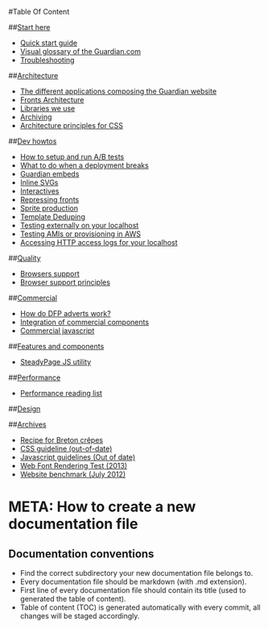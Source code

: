 #Table Of Content

##[Start here](01-start-here/)
- [Quick start guide](01-start-here/01-installation-steps.md)
- [Visual glossary of the Guardian.com](01-start-here/02-guardian-visual-glossary.md)
- [Troubleshooting](01-start-here/03-troubleshooting.md)

##[Architecture](02-architecture/)
- [The different applications composing the Guardian website](02-architecture/01-applications-architecture.md)
- [Fronts Architecture](02-architecture/02-fronts-architecture.md)
- [Libraries we use](02-architecture/03-libraries-we-use.md)
- [Archiving](02-architecture/04-archiving.md)
- [Architecture principles for CSS](02-architecture/05-architecture-principles-for-css.md)

##[Dev howtos](03-dev-howtos/)
- [How to setup and run A/B tests](03-dev-howtos/01-ab-testing.md)
- [What to do when a deployment breaks](03-dev-howtos/02-deployment-errors.md)
- [Guardian embeds](03-dev-howtos/03-embeds.md)
- [Inline SVGs](03-dev-howtos/04-inline-svgs.md)
- [Interactives](03-dev-howtos/05-interactives.md)
- [Repressing fronts](03-dev-howtos/06-repressing.md)
- [Sprite production](03-dev-howtos/07-sprite-production.md)
- [Template Deduping](03-dev-howtos/08-template-deduping.md)
- [Testing externally on your localhost](03-dev-howtos/09-testing-externally-on-localhost.md)
- [Testing AMIs or provisioning in AWS](03-dev-howtos/10-testing-platform.md)
- [Accessing HTTP access logs for your localhost](03-dev-howtos/11-access-logs-for-your-localhost.md)

##[Quality](04-quality/)
- [Browsers support](04-quality/01-browser-support.md)
- [Browser support principles](04-quality/02-browser-support-principles.md)

##[Commercial](05-commercial/)
- [How do DFP adverts work?](05-commercial/01-DFP-Advertising.md)
- [Integration of commercial components](05-commercial/02-commercial-components.md)
- [Commercial javascript](05-commercial/03-commercial-javascript.md)

##[Features and components](06-features-and-components/)
- [SteadyPage JS utility](06-features-and-components/01-steadypage-js-utility.md)

##[Performance](07-performance/)
- [Performance reading list](07-performance/01-performance-reading.md)

##[Design](08-design/)

##[Archives](99-archives/)
- [Recipe for Breton crêpes](99-archives/crepes.md)
- [CSS guideline (out-of-date)](99-archives/css-guidelines.md)
- [Javascript guidelines (Out of date)](99-archives/javascript-guidelines.md)
- [Web Font Rendering Test (2013)](99-archives/web-font-rendering-tests.md)
- [Website benchmark (July 2012)](99-archives/website-benchmark-2013.md)

# META: How to create a new documentation file

## Documentation conventions

- Find the correct subdirectory your new documentation file belongs to.
- Every documentation file should be markdown (with .md extension).
- First line of every documentation file should contain its title (used to generated the table of content).
- Table of content (TOC) is generated automatically with every commit, all changes will be staged accordingly.
